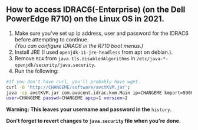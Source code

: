 ## How to access IDRAC6(-Enterprise) (on the Dell PowerEdge R710) on the Linux OS in 2021.
1. Make sure you've set up ip address, user and password for the IDRAC6 before attempting to continue.                                                      
  _(You can configure IDRAC6 in the R710 boot menus.)_
1. Install JRE (I used `openjdk-11-jre-headless` from apt on debian.).
1. Remove `RC4` from `java.tls.disabledAlgorithms` in `/etc/java-*-openjdk/security/java.security`.
1. Run the following:
```bash
#If you don't have curl, you'll probably have wget.
curl -O 'http://CHANGEME/software/avctKVM.jar';
java -cp avctKVM.jar com.avocent.idrac.kvm.Main ip=CHANGEME kmport=5900 vport=5900 
user=CHANGEME passwd=CHANGEME apcp=1 version=2
```
**Warning: This leaves your username and password in the** `history`.

**Don't forget to revert changes to `java.security` file when you're done.**
